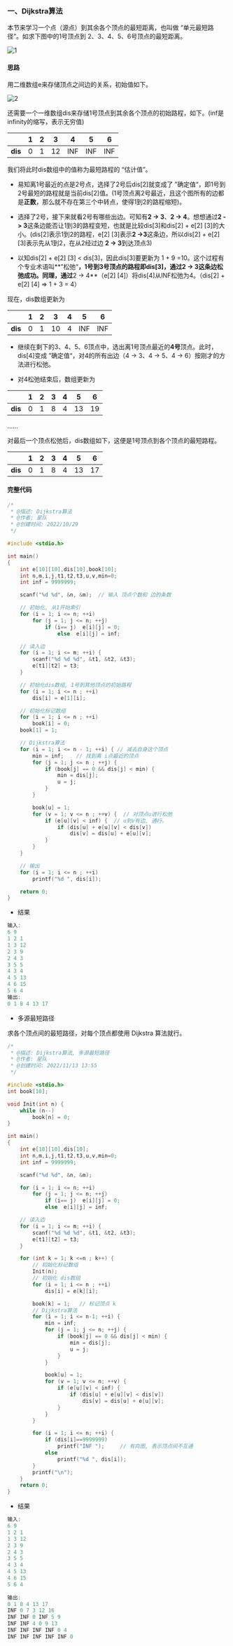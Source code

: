 ### 一、Dijkstra算法

本节来学习一个点（源点）到其余各个顶点的最短距离，也叫做 “单元最短路径”。如求下图中的1号顶点到 2、3、4、5、6号顶点的最短距离。


![1](https://github.com/kyrian330/Data-Structure-Algorithm/blob/main/%E7%AE%97%E6%B3%95/%E5%9B%BE/img/%E5%9B%BE%E8%BF%9B%E9%98%B6%E7%AE%97%E6%B3%95/1.png)

#### 思路

用二维数组e来存储顶点之间边的关系，初始值如下。

![2](https://github.com/kyrian330/Data-Structure-Algorithm/blob/main/%E7%AE%97%E6%B3%95/%E5%9B%BE/%E6%9C%80%E7%9F%AD%E8%B7%AF%E5%BE%84/img/%E6%9C%80%E7%9F%AD%E8%B7%AF%E5%BE%84/2.png)


还需要一个一维数组dis来存储1号顶点到其余各个顶点的初始路程，如下。(inf是infinity的缩写，表示无穷值)

|         | 1    | 2    | 3    | 4    | 5    | 6    |
| ------- | ---- | ---- | ---- | ---- | ---- | ---- |
| **dis** | 0    | 1    | 12   | INF  | INF  | INF  |

我们将此时dis数组中的值称为最短路程的 “估计值”。

- 易知离1号最近的点是2号点，选择了2号后dis[2]就变成了 ”确定值“，即1号到2号最短的路程就是当前dis[2]值。(1号顶点离2号最近，且这个图所有的边都是**正数**，那么就不存在第三个中转点，使得1到2的路程缩短)。



- 选择了2号，接下来就看2号有哪些出边。可知有**2 -> 3**、**2 -> 4**。想想通过**2 -> 3**这条边能否让1到3的路程变短，也就是比较dis[3]和dis[2] + e[2] [3]的大小。(dis[2]表示1到2的路程，e[2] [3]表示**2 ->3**这条边，所以dis[2] + e[2] [3]表示先从1到2，在从2经过边 **2 -> 3**到达顶点3)



- 以知dis[2] + e[2] [3] < dis[3]，因此dis[3]要更新为 1 + 9 =10。这个过程有个专业术语叫**”松弛“**，1号到3号顶点的路程即dis[3]，通过2 -> 3这条边松弛成功。同理，通过**2 -> 4**（e[2] [4]）将dis[4]从INF松弛为4。（dis[2] + e[2] [4] => 1 + 3 = 4）



现在，dis数组更新为

|         | 1    | 2    | 3    | 4    | 5    | 6    |
| ------- | ---- | ---- | ---- | ---- | ---- | ---- |
| **dis** | 0    | 1    | 10   | 4    | INF  | INF  |

- 继续在剩下的3、4、5、6顶点中，选出离1号顶点最近的**4号**顶点。此时，dis[4]变成 ”确定值“，对4的所有出边（4 -> 3、4 -> 5、4 -> 6）按刚才的方法进行松弛。

- 对4松弛结束后，数组更新为

|         | 1    | 2    | 3    | 4    | 5    | 6    |
| ------- | ---- | ---- | ---- | ---- | ---- | ---- |
| **dis** | 0    | 1    | 8    | 4    | 13   | 19   |

......

对最后一个顶点松弛后，dis数组如下，这便是1号顶点到各个顶点的最短路程。

|         | 1    | 2    | 3    | 4    | 5    | 6    |
| ------- | ---- | ---- | ---- | ---- | ---- | ---- |
| **dis** | 0    | 1    | 8    | 4    | 13   | 17   |



#### 完整代码

```c
/*
 * @描述: Dijkstra算法
 * @作者: 星队
 * @创建时间: 2022/10/29
 */

#include <stdio.h>

int main()
{
    int e[10][10],dis[10],book[10];
    int n,m,i,j,t1,t2,t3,u,v,min=0;
    int inf = 9999999;

    scanf("%d %d", &n, &m);  // 输入 顶点个数和 边的条数

    // 初始化, 从1开始索引
    for (i = 1; i <= n; ++i)
        for (j = 1; j <= n; ++j)
            if (i== j)  e[i][j] = 0;
                else  e[i][j] = inf;

    // 读入边
    for (i = 1; i <= m; ++i) {
        scanf("%d %d %d", &t1, &t2, &t3);
        e[t1][t2] = t3;
    }

    // 初始化dis数组, 1号到其他顶点的初始路程
    for (i = 1; i <= n ; ++i)
        dis[i] = e[1][i];

    // 初始化标记数组
    for (i = 1; i <= n ; ++i)
        book[i] = 0;
    book[1] = 1;

    // Dijkstra算法
    for (i = 1; i <= n - 1; ++i) { // 减去自身这个顶点
        min = inf;    // 找到离 i点最近的顶点
        for (j = 1; j <= n ; ++j) {
            if (book[j] == 0 && dis[j] < min) {
                min = dis[j];
                u = j;
            }
        }

        book[u] = 1;
        for (v = 1; v <= n ; ++v) {  // 对顶点u进行松弛
            if (e[u][v] < inf) {  // u到v有边, 通行。
                if (dis[u] + e[u][v] < dis[v])
                    dis[v] = dis[u] + e[u][v];
            }
        }
    }

    // 输出
    for (i = 1; i <= n ; ++i)
        printf("%d ", dis[i]);

    return 0;
}
```

- 结果

```c
输入:
6 9
1 2 1
1 3 12
2 3 9
2 4 3
3 5 5
4 3 4
4 5 13
4 6 15
5 6 4
输出:
0 1 8 4 13 17
```




- 多源最短路径

求各个顶点间的最短路径，对每个顶点都使用 Dijkstra 算法就行。

```c
/*
 * @描述: Dijkstra算法, 多源最短路径
 * @作者: 星队
 * @创建时间: 2022/11/13 13:55
 */

#include <stdio.h>
int book[10];

void Init(int n) {
    while (n--)
        book[n] = 0;
}

int main()
{
    int e[10][10],dis[10];
    int n,m,i,j,t1,t2,t3,u,v,min=0;
    int inf = 9999999;

    scanf("%d %d", &n, &m);

    for (i = 1; i <= n; ++i)
        for (j = 1; j <= n; ++j)
            if (i== j)  e[i][j] = 0;
            else  e[i][j] = inf;

    // 读入边
    for (i = 1; i <= m; ++i) {
        scanf("%d %d %d", &t1, &t2, &t3);
        e[t1][t2] = t3;
    }

    for (int k = 1; k <=n ; k++) {
        // 初始化标记数组
        Init(n);
        // 初始化 dis数组
        for (i = 1; i <= n ; ++i)
            dis[i] = e[k][i];

        book[k] = 1;   // 标记顶点 k
        // Dijkstra算法
        for (i = 1; i <= n-1; ++i) {
            min = inf;
            for (j = 1; j <= n; ++j) {
                if (book[j] == 0 && dis[j] < min) {
                    min = dis[j];
                    u = j;
                }
            }

            book[u] = 1;
            for (v = 1; v <= n; ++v) {
                if (e[u][v] < inf) {
                    if (dis[u] + e[u][v] < dis[v])
                        dis[v] = dis[u] + e[u][v];
                }
            }
        }

        for (i = 1; i <= n; ++i) {
            if (dis[i]==9999999)
                printf("INF ");     // 有向图, 表示顶点间不互通
            else
                printf("%d ", dis[i]);
        }
        printf("\n");
    }
    return 0;
}
```

- 结果

```c
输入:
6 9
1 2 1
1 3 12
2 3 9
2 4 3
3 5 5
4 3 4
4 5 13
4 6 15
5 6 4
    
输出:
0 1 8 4 13 17
INF 0 7 3 12 16
INF INF 0 INF 5 9
INF INF 4 0 9 13
INF INF INF INF 0 4
INF INF INF INF INF 0
```

